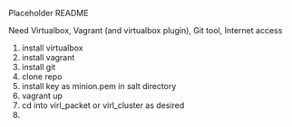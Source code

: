 Placeholder README

Need Virtualbox, Vagrant (and virtualbox plugin), Git tool, Internet access

1. install virtualbox
2. install vagrant
2. install git
3. clone repo
4. install key as minion.pem in salt directory
5. vagrant up
6. cd into virl_packet or virl_cluster as desired
7. 
